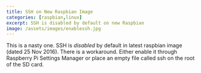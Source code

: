 ```yaml
---
title: SSH on New Raspbian Image
categories: [raspbian,linux]
excerpt: SSH is disabled by default on new Raspbian 
image: /assets/images/enablessh.jpg
---
```

This is a nasty one. SSH is *disabled* by default in latest raspbian image (dated 25 Nov 2016).
There is a workaround. Either enable it through Raspberry Pi Settings Manager or place an empty file called ssh on the root of the SD card.
